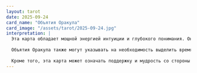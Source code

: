 ```yaml
---
layout: tarot
date: 2025-09-24
card_name: "Объятия Оракула"
card_image: "/assets/tarot/2025-09-24.jpg"
interpretation: |
  Эта карта обладает мощной энергией интуиции и глубокого понимания. Она символизирует связь с внутренним миром и способности предсказывать события. Сегодня вы можете чувствовать себя особенно открытым к новым инсайтам и озарениям. Это отличный день для того, чтобы прислушаться к своей интуиции и позволить ей вести вас в нужном направлении.
  
  Объятия Оракула также могут указывать на необходимость выделить время для медитации и саморазмышлений. Постарайтесь найти момент, чтобы отвлечься от суеты и услышать внутренний голос. Возможно, вы заметите, что ваши прошлые опыты и переписки с близкими начинают всплывать в памяти, предостерегая вас от повторения ошибок и подсказывая новые пути.
  
  Кроме того, эта карта может означать поддержку и мудрость со стороны других. Возможно, кто-то из близких или даже случайный знакомый сможет дать вам ценный совет или мудрость, открыв глаза на ситуацию с новой стороны. Не стесняйтесь делиться своими мыслями и чувствами, так как это может привести к глубоким взаимопониманиям и решениям, о которых вы даже не подозревали.
---
```

